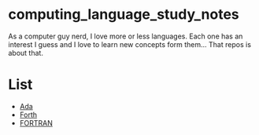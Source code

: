# computing_language_study_notes
As a computer guy nerd, I love more or less languages. Each one has an interest I guess and I love to learn new concepts form them... That repos is about that.


# List
 - [Ada](ada/base_concepts.md)
 - [Forth](forth/base_concepts.md)
 - [FORTRAN](fortran/base_concepts.md)
